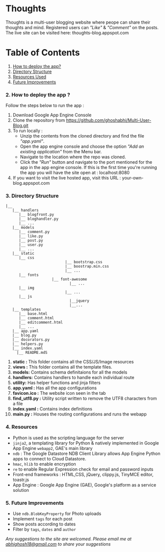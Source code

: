 # Thoughts
Thoughts is a multi-user blogging website where peope can share their thoughts and mind. Registered users can _"Like"_ & _"Comment"_ on the posts. The live site can be visited here: thoughts-blog.appspot.com

# Table of Contents
1. [How to deploy the app?](#deploy-app)
2. [Directory Structure](#directory-structure)
3. [Resources Used](#resources)
4. [Future Improvements](#future-improvements)

### <a name="deploy-app"></a>2. How to deploy the app ?
Follow the steps below to run the app :

1. Download Google App Engine Console
2. Clone the repository from https://github.com/ghoshabhi/Multi-User-Blog.git
3. To run locally :
	* Unzip the contents from the cloned directory and find the file _"app.yaml"_.
	* Open the app engine console and choose the option _"Add an existing application"_ from the Menu bar.
	* Navigate to the location where the repo was cloned.
	* Click the *_"Run"_* button and navigate to the port mentioned for the app in the app engine console. If this is the first time you're running the app you will have the site open at : localhost:8080
4. If you want to visit the live hosted app, visit this URL : your-own-blog.appspot.com

### <a name="directory-structure"></a>3. Directory Structure

```
|__
   |__ handlers
      |__ blogfront.py
      |__ bloghandler.py
      |__ ...
   |__ models
      |__ comment.py
      |__ like.py
      |__ post.py
      |__ user.py
      |__ ...
   |__ static
      |__ css  
						   |__ bootstrap.css
						   |__ boostrap.min.css
						   |__ ...
      |__ fonts
			         |__ font-awesome
							 |__ ...
      |__ img
						   |__ ...
      |__ js
							 |__jquery
							 |__...
   |__ templates
      |__ base.html
      |__ comment.html
      |__ editcomment.html
      |__ ...
   |__ app.yaml
   |__ blog.py
   |__ docorators.py
   |__ helpers.py
   |__ index.yaml
	 |__ README.mdS
```

1. **static :** This folder contains all the CSS/JS/Image resources
2. **views :** This folder contains all the template files.
3. **models:** Contains schema definitaions for all the models
4. **handlers:** Contains handlers to handle each individual route
5. **utility:** Has helper functions and jinja filters
6. **app.yaml :** Has all the app configurations
7. **favicon.ico :** The website icon seen in the tab
8. **find_utf8.py :** Utility script written to remove the UTF8 characters from a file
9. **index.yaml :** Contains index definitions
10. **main.py :** Houses the routing configurations and runs the webapp

### <a name="resources"></a> 4. Resources

* Python is used as the scripting language for the server
* `jinja2`, a templating library for Python & natively implemented in Google App Engine
   `webapp2`, GAE's main library
* `ndb` : The Google Datastore NDB Client Library allows App Engine Python apps to connect to Cloud Datastore.
* `hmac`, `hlib` to enable encryption
* `re` to enable Regular Expression check for email and password inputs
* Front-end frameworks : HTML,CSS, jQuery, clippy.js, TinyMCE editor, toastr.js
* App Engine : Google App Engine (GAE), Google's platform as a service solution

### <a name="future-improvements"></a> 5. Future Improvements

* Use `ndb.BlobKeyProperty` for Photo uploads
* Implement `tags` for each post
* Show posts according to dates
* Filter by `tags`, `dates` and `author`

_Any suggestions to the site are welcomed. Please email me at abhighosh18@gmail.com to share your suggestions_
